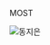M O S T 

![동지은](https://github.com/7d0x3e9/MOST/assets/122781952/3fed19a6-97f6-49c8-a12f-4734af7c46f9.jpg)


 
